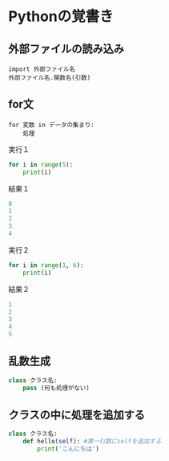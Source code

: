 # Pythonの覚書き

## 外部ファイルの読み込み

```
import 外部ファイル名
外部ファイル名.関数名(引数)
```

## for文

```
for 変数 in データの集まり:
    処理
```

実行１
```python
for i in range(5):
    print(i)
```

結果１
```python
0
1
2
3
4
```

実行２
```python
for i in range(1, 6):
    print(i)
```

結果２
```python
1
2
3
4
5
```

## 乱数生成

```python
class クラス名:
	pass (何も処理がない)
```

## クラスの中に処理を追加する

```python
class クラス名:
	def hello(self): #第一引数にselfを追加する
		print('こんにちは')
```
